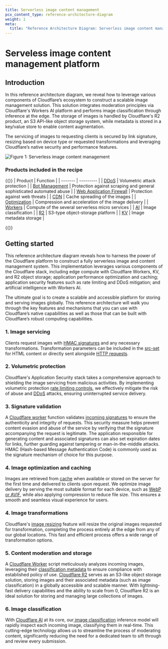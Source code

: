 ```yaml
---
title: Serverless image content management
pcx_content_type: reference-architecture-diagram
weight: 1
meta:
  title: "Reference Architecture Diagram: Serverless image content management"
---
```


# Serveless image content management platform
## Introduction

In this reference architecture diagram, we reveal how to leverage various components of Cloudflare’s ecosystem to construct a scalable image management solution. This solution integrates moderation principles via Cloudflare's Workers AI platform and performs image classification through inference at the edge. The storage of images is handled by Cloudflare's R2 product, an S3 API-like object storage system, while metadata is stored in a key/value store to enable content augmentation. 

The servicing of images to requesting clients is secured by link signature, resizing based on device type or requested transformations and leveraging Cloudflare’s native security and performance features.

![Figure 1: Serverless image content management](/images/reference-architecture/serverless_image_content_management/diagram.svg "Figure 1: Serverless image content management reference architecture diagram")

### Products included in the recipe
{{<table-wrap>}}
| Product | Function |
| -------  | --------- |
| [DDoS](https://www.cloudflare.com/application-services/products/bot-management/) | Volumetric attack protection |
| [Bot Management](https://www.cloudflare.com/ddos/) | Protection against scraping and general sophisticated automated abuse |
| [Web Application Firewall](https://www.cloudflare.com/application-services/products/waf/) | Protection against web threats |
| [CDN](https://www.cloudflare.com/application-services/products/cdn/) | Cache spreading of the images | 
| [Optimization](https://www.cloudflare.com/application-services/products/website-optimization/) | Compression and acceleration of the image delivery |
| [Workers](https://workers.cloudflare.com/) | Compute of the several serverless micro services |
| [AI](https://ai.cloudflare.com/) | Image classification | 
| [R2](https://www.cloudflare.com/developer-platform/r2/) | S3-type object-storage platform |
| [KV](/kv/) | Image metadata storage |


{{</table-wrap>}}

## Getting started

This reference architecture diagram reveals how to harness the power of the Cloudflare platform to construct a fully serverless image and content management system. This implementation leverages various components of the Cloudflare stack, including edge compute with Cloudflare Workers, KV, and R2 object storage; application performance optimization and caching; application security features such as rate limiting and DDoS mitigation; and artificial intelligence with Workers AI.

The ultimate goal is to create a scalable and accessible platform for storing and serving images globally. This reference architecture will walk you through the key features and mechanisms that you can use with Cloudflare’s native capabilities as well as those that can be built with Cloudflare’s robust computing capabilities.


### 1. Image servicing

Clients request images with [HMAC signatures](/workers/examples/signing-requests/) and any necessary transformations. Transformation parameters can be included in the [src-set](/images/transform-images/make-responsive-images/#srcset-for-high-dpi-displays) for HTML content or directly sent alongside [HTTP requests](/images/transform-images/transform-via-url/).

### 2. Volumetric protection

Cloudflare's Application Security stack takes a comprehensive approach to shielding the image servicing from malicious activities. By implementing volumetric protection [rate limiting controls](/waf/rate-limiting-rules/), we effectively mitigate the risk of abuse and [DDoS](/ddos-protection/) attacks, ensuring uninterrupted service delivery.

### 3. Signature validation

A [Cloudflare worker](/workers/) function validates [incoming signatures](/workers/examples/signing-requests/) to ensure the authenticity and integrity of requests. This security measure helps prevent content evasion and abuse of the service by verifying that the signature accompanying the request is legitimate. The application responsible for generating content and associated signatures can also set expiration dates for links, further guarding against tampering or man-in-the-middle attacks. HMAC (Hash-based Message Authentication Code) is commonly used as the signature mechanism of choice for this purpose.

### 4. Image optimization and caching

Images are retrieved from [cache](/cache/) when available or stored on the server for the first time and delivered to clients upon request. We optimize image delivery by serving the most suitable format for each device, such as [WebP or AVIF](/images/polish/), while also applying compression to reduce file size. This ensures a smooth and seamless visual experience for users.

### 4. Image transformations

Cloudflare's [image resizing](/images/) feature will resize the original images requested for transformation, completing the process entirely at the edge from any of our global locations. This fast and efficient process offers a wide range of transformation options.

### 5. Content moderation and storage

A [Cloudflare Worker](/workers/) script meticulously analyzes incoming images, leveraging their [classification metadata](/workers-ai/models/) to ensure compliance with established policy of use. [Cloudflare R2](/r2/) serves as an S3-like object storage solution, storing images and their associated metadata (such as image classification) in a globally accessible and scalable manner. With lightning-fast delivery capabilities and the ability to scale from 0, Cloudflare R2 is an ideal solution for storing and managing large collections of images.

### 6. Image classification
With [Cloudflare AI](https://ai.cloudflare.com/) at its core, our[ image classification](/workers-ai/models/#image-classification) inference model will rapidly inspect each incoming image, classifying them in real-time. This cutting-edge technology allows us to streamline the process of moderating content, significantly reducing the need for a dedicated team to sift through and review every submission.